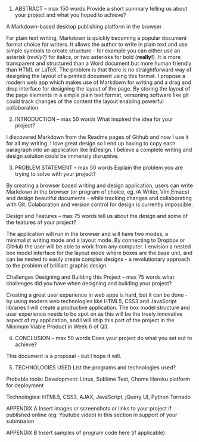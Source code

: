 1. ABSTRACT  –  max 150 words
Provide a short summary telling us about your project and what you hoped to achieve?

A Markdown-based desktop publishing platform in the browser

For plain text writing, Markdown is quickly becoming a popular document format choice for writers. It allows the author to write in plain text and use simple symbols to create structure - for example you can either use an asterisk (*really?*) for italics, or two asterisks for bold (**really!**). It is more transparent and structured than a Word document but more human friendly than HTML or LaTeX. The problem is that there is no straightforward way of designing the layout of a printed document using this format. I propose a modern web app which makes use of Markdown for writing and a drag and drop interface for designing the layout of the page. By storing the layout of the page elements in a simple plain text format, versoning software like git could track changes of the content the layout enabling powerful collaboration.


2. INTRODUCTION – max 50 words
What inspired the idea for your project?

I discovered Markdown from the Readme pages of Github and now I use it for all my writing. I love great design so I end up having to copy each paragraph into an application like InDesign. I believe a complete writing and design solution could be immensly disruptive.

3. PROBLEM STATEMENT – max 50 words
Explain the problem you are trying to solve with your project?

By creating a browser based writing and design application, users can write Markdown in the browser (or program of choice, eg. iA Writer, Vim,Emacs) and design beautiful documents - while tracking changes and collaborating with Git. Colaboration and version control for design is currently impossible.

Design and Features – max 75 words
tell us about the design and some of the features of your project?

The application will run in the browser and will have two modes, a minimalist writing mode and a layout mode. By connecting to Dropbox or GitHub the user will be able to work from any computer. I envision a nested box model interface for the layout mode where boxes are the base unit, and can be nested to easily create complex designs - a revolutionary approach to the problem of brilliant graphic design.

Challenges Designing and Building this Project – max 75 words
what challenges did you have when designing and building your project?

Creating a great user experience in web apps is hard, but it can be done - by using modern web technologies like HTML5, CSS3 and JavaScript libraries I will create a productive application. The box model structure and user experience needs to be spot on as this will be the truely innovative aspect of my application, and I will ship this part of the project in the Minimum Viable Product in Week 6 of Q3.

4. CONCLUSION – max 50 words
Does your project do what you set out to achieve?

This document is a proposal - but I hope it will.

5. TECHNOLOGIES USED
List the programs and technologies used?

Probable tools:
Development:
Linux, Sublime Text, Chome
Heroku platform for deployment

Technologies:
HTML5, CSS3, AJAX, JavaScript, jQuery UI, Python Tornado

APPENDIX A
Insert images or screenshots or links to your project if published online (eg: Youtube video) in this section in support of your submission

APPENDIX B 
Insert samples of program code here (if applicable)


